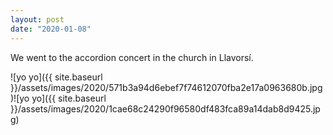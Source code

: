 ```yaml
---
layout: post
date: "2020-01-08"
---
```


We went to the accordion concert in the church in Llavorsí.

![yo yo]({{ site.baseurl }}/assets/images/2020/571b3a94d6ebef7f74612070fba2e17a0963680b.jpg)![yo yo]({{ site.baseurl }}/assets/images/2020/1cae68c24290f96580df483fca89a14dab8d9425.jpg)
